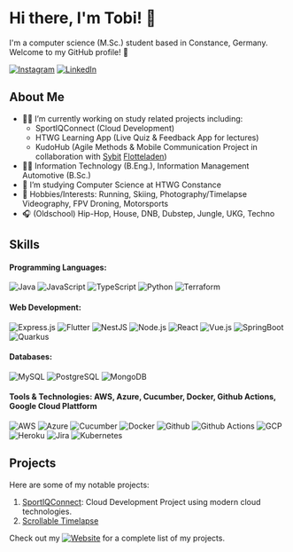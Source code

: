 <!--
**TobiTgl/tobitgl** is a ✨ _special_ ✨ repository because its `README.md` (this file) appears on your GitHub profile.

Here are some ideas to get you started:

- 🔭 I’m currently working on ...
- 🌱 I’m currently learning ...
- 👯 I’m looking to collaborate on ...
- 🤔 I’m looking for help with ...
- 💬 Ask me about ...
- 📫 How to reach me: ...
- 😄 Pronouns: ...
- ⚡ Fun fact: ...
-->

# Hi there, I'm Tobi! 👋

I'm a computer science (M.Sc.) student based in Constance, Germany. Welcome to my GitHub profile! 🚀

[![Instagram](https://img.shields.io/badge/Instagram-%23E4405F.svg?logo=Instagram&logoColor=white)](https://instagram.com/tobitgl)
[![LinkedIn](https://img.shields.io/badge/LinkedIn-%230077B5.svg?logo=linkedin&logoColor=white)](https://www.linkedin.com/in/tobias-tögel)

## About Me

- 👨‍💻  I’m currently working on study related projects including:
  - SportIQConnect (Cloud Development)
  - HTWG Learning App (Live Quiz & Feedback App for lectures)
  - KudoHub (Agile Methods & Mobile Communication Project in collaboration with [Sybit](https://www.sybit.de/) [Flotteladen](https://flotteladen.de/))
- 👨‍🎓 Information Technology (B.Eng.), Information Management Automotive (B.Sc.)
- 🔄 I’m studying Computer Science at HTWG Constance
- 🤙 Hobbies/Interests: Running, Skiing, Photography/Timelapse Videography, FPV Droning, Motorsports
- 🎧 (Oldschool) Hip-Hop, House, DNB, Dubstep, Jungle, UKG, Techno

## Skills
#### Programming Languages:

![Java](https://img.shields.io/badge/java-%23ED8B00.svg?style=for-the-badge&logo=openjdk&logoColor=white)
![JavaScript](https://img.shields.io/badge/JavaScript-323330?style=for-the-badge&logo=javascript&logoColor=F7DF1E)
![TypeScript](https://img.shields.io/badge/TypeScript-007ACC?style=for-the-badge&logo=typescript&logoColor=white)
![Python](https://img.shields.io/badge/Python-FFD43B?style=for-the-badge&logo=python&logoColor=blue)
![Terraform](https://img.shields.io/badge/Terraform-7B42BC?style=for-the-badge&logo=terraform&logoColor=white)

#### Web Development:

![Express.js](https://img.shields.io/badge/Express%20js-000000?style=for-the-badge&logo=express&logoColor=white)
![Flutter](https://img.shields.io/badge/Flutter-02569B?style=for-the-badge&logo=flutter&logoColor=white)
![NestJS](https://img.shields.io/badge/nestjs-E0234E?style=for-the-badge&logo=nestjs&logoColor=white)
![Node.js](https://img.shields.io/badge/Node%20js-339933?style=for-the-badge&logo=nodedotjs&logoColor=white)
![React](https://img.shields.io/badge/React-20232A?style=for-the-badge&logo=react&logoColor=61DAFB)
![Vue.js](https://img.shields.io/badge/Vue%20js-35495E?style=for-the-badge&logo=vuedotjs&logoColor=4FC08D)
![SpringBoot](https://img.shields.io/badge/Spring_Boot-F2F4F9?style=for-the-badge&logo=spring-boot)
![Quarkus](	https://img.shields.io/badge/Quarkus-000000?style=for-the-badge&logo=quarkus)

#### Databases:

![MySQL](https://img.shields.io/badge/MySQL-005C84?style=for-the-badge&logo=mysql&logoColor=white)
![PostgreSQL](https://img.shields.io/badge/PostgreSQL-316192?style=for-the-badge&logo=postgresql&logoColor=white)
![MongoDB](https://img.shields.io/badge/MongoDB-4EA94B?style=for-the-badge&logo=mongodb&logoColor=white)

#### Tools & Technologies: AWS, Azure, Cucumber, Docker, Github Actions, Google Cloud Plattform
![AWS](https://img.shields.io/badge/Amazon_AWS-FF9900?style=for-the-badge&logo=amazonaws&logoColor=white)
![Azure](https://img.shields.io/badge/microsoft%20azure-0089D6?style=for-the-badge&logo=microsoft-azure&logoColor=white)
![Cucumber](https://img.shields.io/badge/Cucumber-43B02A?style=for-the-badge&logo=cucumber&logoColor=white)
![Docker](https://img.shields.io/badge/Docker-2CA5E0?style=for-the-badge&logo=docker&logoColor=white)
![Github](https://img.shields.io/badge/GitHub-100000?style=for-the-badge&logo=github&logoColor=white)
![Github Actions](https://img.shields.io/badge/Github%20Actions-282a2e?style=for-the-badge&logo=githubactions&logoColor=367cfe)
![GCP](https://img.shields.io/badge/Google_Cloud-4285F4?style=for-the-badge&logo=google-cloud&logoColor=white)
![Heroku](https://img.shields.io/badge/Heroku-430098?style=for-the-badge&logo=heroku&logoColor=white)
![Jira](https://img.shields.io/badge/Jira-0052CC?style=for-the-badge&logo=Jira&logoColor=white)
![Kubernetes](https://img.shields.io/badge/kubernetes-326ce5.svg?&style=for-the-badge&logo=kubernetes&logoColor=white)


## Projects

Here are some of my notable projects:

1. [SportIQConnect](https://github.com/HTWG-Nowak/cloud-project):  Cloud Development Project using modern cloud technologies.
2. [Scrollable Timelapse](http://timelapse.tobiastoegel.com)

Check out my [![Website](https://img.shields.io/badge/website-000000?style=for-the-badge&logo=About.me&logoColor=white)](tobiastoegel.com) for a complete list of my projects.
